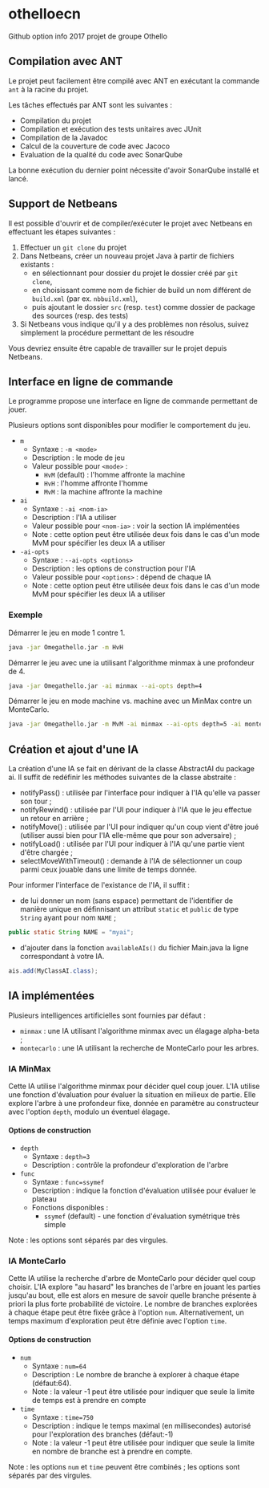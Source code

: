 # othelloecn
Github option info 2017 projet de groupe Othello


## Compilation avec ANT

Le projet peut facilement être compilé avec ANT en exécutant la commande ```ant``` à la racine du projet.

Les tâches effectués par ANT sont les suivantes :
 
- Compilation du projet 
- Compilation et exécution des tests unitaires avec JUnit
- Compilation de la Javadoc
- Calcul de la couverture de code avec Jacoco
- Evaluation de la qualité du code avec SonarQube

La bonne exécution du dernier point nécessite d'avoir SonarQube installé et lancé.



## Support de Netbeans

Il est possible d'ouvrir et de compiler/exécuter le projet avec Netbeans en effectuant les étapes suivantes :

1. Effectuer un ```git clone``` du projet
2. Dans Netbeans, créer un nouveau projet Java à partir de fichiers existants :
    * en sélectionnant pour dossier du projet le dossier créé par ```git clone```,
	* en choisissant comme nom de fichier de build un nom différent de ```build.xml``` (par ex. ```nbbuild.xml```),
    * puis ajoutant le dossier ```src``` (resp. ```test```) comme dossier de package des sources (resp. des tests)
3. Si Netbeans vous indique qu'il y a des problèmes non résolus, suivez simplement la procédure permettant de les résoudre

Vous devriez ensuite être capable de travailler sur le projet depuis Netbeans.


## Interface en ligne de commande 

Le programme propose une interface en ligne de commande permettant de jouer.

Plusieurs options sont disponibles pour modifier le comportement du jeu.

- ```m```
  * Syntaxe : ```-m <mode>```
  * Description : le mode de jeu
  * Valeur possible pour ```<mode>``` :
     * ```HvM``` (default) : l'homme affronte la machine
	 * ```HvH``` : l'homme affronte l'homme
	 * ```MvM``` : la machine affronte la machine
- ```ai```
  * Syntaxe : ```-ai <nom-ia>```
  * Description : l'IA a utiliser
  * Valeur possible pour ```<nom-ia>``` : voir la section IA implémentées
  * Note : cette option peut être utilisée deux fois dans le cas d'un mode MvM pour spécifier les deux IA a utiliser
- ```-ai-opts```
  * Syntaxe : ```--ai-opts <options>```
  * Description : les options de construction pour l'IA
  * Valeur possible pour ```<options>``` : dépend de chaque IA
  * Note : cette option peut être utilisée deux fois dans le cas d'un mode MvM pour spécifier les deux IA a utiliser

  
### Exemple 

Démarrer le jeu en mode 1 contre 1.

```bash
java -jar Omegathello.jar -m HvH
```

Démarrer le jeu avec une ia utilisant l'algorithme minmax à une profondeur de 4.

```bash
java -jar Omegathello.jar -ai minmax --ai-opts depth=4
```


Démarrer le jeu en mode machine vs. machine avec un MinMax contre un MonteCarlo.

```bash
java -jar Omegathello.jar -m MvM -ai minmax --ai-opts depth=5 -ai montecarlo --ai-opts num=100,time=500
```



## Création et ajout d'une IA

La création d'une IA se fait en dérivant de la classe AbstractAI du package ai. 
Il suffit de redéfinir les méthodes suivantes de la classe abstraite :

- notifyPass() : utilisée par l'interface pour indiquer à l'IA qu'elle va passer son tour ;
- notifyRewind() : utilisée par l'UI pour indiquer à l'IA que le jeu effectue un retour en arrière ;
- notifyMove() : utilisée par l'UI pour indiquer qu'un coup vient d'être joué (utiliser aussi bien pour l'IA elle-même que pour son adversaire) ;
- notifyLoad() : utilisée par l'UI pour indiquer à l'IA qu'une partie vient d'être chargée ;
- selectMoveWithTimeout() : demande à l'IA de sélectionner un coup parmi ceux jouable dans une limite de temps donnée.

Pour informer l'interface de l'existance de l'IA, il suffit : 

- de lui donner un nom (sans espace) permettant de l'identifier de manière unique en définnisant un attribut ```static``` et ```public``` de type ```String``` ayant pour nom ```NAME``` ;

```java
public static String NAME = "myai";
```

- d'ajouter dans la fonction ```availableAIs()``` du fichier Main.java la ligne correspondant à votre IA.

```java
ais.add(MyClassAI.class);
```


## IA implémentées

Plusieurs intelligences artificielles sont fournies par défaut : 

- ```minmax``` : une IA utilisant l'algorithme minmax avec un élagage alpha-beta ;
- ```montecarlo``` : une IA utilisant la recherche de MonteCarlo pour les arbres.


### IA MinMax

Cette IA utilise l'algorithme minmax pour décider quel coup jouer.
L'IA utilise une fonction d'évaluation pour évaluer la situation en milieux de partie. 
Elle explore l'arbre à une profondeur fixe, donnée en paramètre au constructeur avec l'option ```depth```, 
modulo un éventuel élagage.

#### Options de construction

- ```depth```
  * Syntaxe : ```depth=3```
  * Description : contrôle la profondeur d'exploration de l'arbre
- ```func```
  * Syntaxe : ```func=ssymef```
  * Description : indique la fonction d'évaluation utilisée pour évaluer le plateau
  * Fonctions disponibles :
     * ```ssymef``` (default) - une fonction d'évaluation symétrique très simple
	 
Note : les options sont séparés par des virgules.
	 
### IA MonteCarlo

Cette IA utilise la recherche d'arbre de MonteCarlo pour décider quel coup choisir.
L'IA explore "au hasard" les branches de l'arbre en jouant les parties jusqu'au bout, elle 
est alors en mesure de savoir quelle branche présente à priori la plus forte probabilité de victoire.
Le nombre de branches explorées à chaque étape peut être fixée grâce à l'option ```num```. Alternativement, 
un temps maximum d'exploration peut être définie avec l'option ```time```.


#### Options de construction

- ```num```
  * Syntaxe : ```num=64```
  * Description : Le nombre de branche à explorer à chaque étape (défaut:64).
  * Note : la valeur -1 peut être utilisée pour indiquer que seule la limite de temps est à prendre en compte
- ```time```
  * Syntaxe : ```time=750```
  * Description : indique le temps maximal (en millisecondes) autorisé pour l'exploration des branches (défaut:-1)
  * Note : la valeur -1 peut être utilisée pour indiquer que seule la limite en nombre de branche est à prendre en compte.
  
Note : les options ```num``` et ```time``` peuvent être combinés ; les options sont séparés par des virgules.

